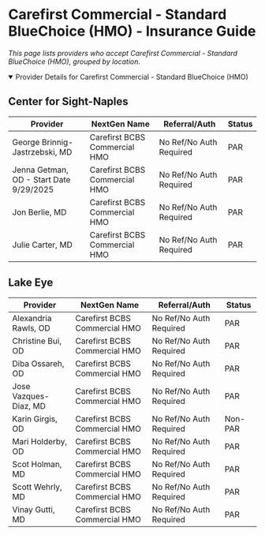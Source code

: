 # Carefirst Commercial - Standard BlueChoice (HMO) - Insurance Guide

*This page lists providers who accept Carefirst Commercial - Standard BlueChoice (HMO), grouped by location.*

<details open><summary>Provider Details for Carefirst Commercial - Standard BlueChoice (HMO)</summary>

## Center for Sight-Naples

| Provider | NextGen Name | Referral/Auth | Status |
|----------|-------------|--------------|--------|
| George Brinnig-Jastrzebski, MD | Carefirst BCBS Commercial HMO | No Ref/No Auth Required | PAR |
| Jenna Getman, OD - Start Date 9/29/2025 | Carefirst BCBS Commercial HMO | No Ref/No Auth Required | PAR |
| Jon Berlie, MD | Carefirst BCBS Commercial HMO | No Ref/No Auth Required | PAR |
| Julie Carter, MD | Carefirst BCBS Commercial HMO | No Ref/No Auth Required | PAR |

## Lake Eye 

| Provider | NextGen Name | Referral/Auth | Status |
|----------|-------------|--------------|--------|
| Alexandria Rawls, OD | Carefirst BCBS Commercial HMO | No Ref/No Auth Required | PAR |
| Christine Bui, OD | Carefirst BCBS Commercial HMO | No Ref/No Auth Required | PAR |
| Diba Ossareh, OD | Carefirst BCBS Commercial HMO | No Ref/No Auth Required | PAR |
| Jose Vazques-Diaz, MD | Carefirst BCBS Commercial HMO | No Ref/No Auth Required | PAR |
| Karin Girgis, OD | Carefirst BCBS Commercial HMO | No Ref/No Auth Required | Non-PAR |
| Mari Holderby, OD | Carefirst BCBS Commercial HMO | No Ref/No Auth Required | PAR |
| Scot Holman, MD | Carefirst BCBS Commercial HMO | No Ref/No Auth Required | PAR |
| Scott Wehrly, MD | Carefirst BCBS Commercial HMO | No Ref/No Auth Required | PAR |
| Vinay Gutti, MD | Carefirst BCBS Commercial HMO | No Ref/No Auth Required | PAR |

</details>

